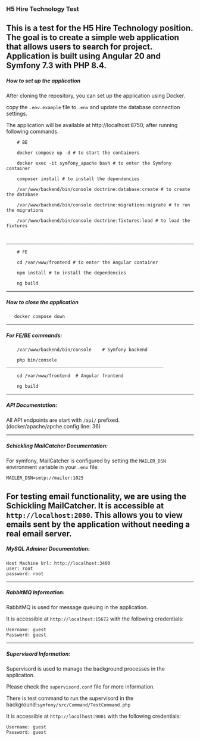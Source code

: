 ### H5 Hire Technology Test

This is a test for the H5 Hire Technology position. 
The goal is to create a simple web application that allows users to search for project.
Application is built using Angular 20 and Symfony 7.3 with PHP 8.4.
---
##### How to set up the application

After cloning the repository, you can set up the application using Docker.

copy the `.env.example` file to `.env` and update the database connection settings.

The application will be available at http://localhost:8750, after running following commands.

````
    # BE

    docker compose up -d # to start the containers

    docker exec -it symfony_apache bash # to enter the Symfony container
    
    composer install # to install the dependencies

    /var/www/backend/bin/console doctrine:database:create # to create the database

    /var/www/backend/bin/console doctrine:migrations:migrate # to run the migrations
    
    /var/www/backend/bin/console doctrine:fixtures:load # to load the fixtures
    
    ___________________________________________________________________________________
    
    # FE
    
    cd /var/www/frontend # to enter the Angular container
    
    npm install # to install the dependencies
    
    ng build
````

---
##### How to close the application

````
   docker compose down
````
---
##### For FE/BE commands:

````
    /var/www/backend/bin/console    # Symfony backend
    
    php bin/console
___________________________________________________________
    
    cd /var/www/frontend  # Angular frontend
    
    ng build
````
---
##### API Documentation:

All API endpoints are start with `/api/` prefixed. (docker/apache/apche.config line: 36)

---
##### Schickling MailCatcher Documentation:

For symfony, MailCatcher is configured by setting the `MAILER_DSN` environment variable in your `.env` file:

```
MAILER_DSN=smtp://mailer:1025
```

For testing email functionality, we are using the Schickling MailCatcher. 
It is accessible at `http://localhost:2080`.
This allows you to view emails sent by the application without needing a real email server.
---
##### MySQL Adminer Documentation:
```
Host Machine Url: http://localhost:3400
user: root
password: root
```
---
##### RabbitMQ Information:

RabbitMQ is used for message queuing in the application.

It is accessible at `http://localhost:15672` with the following credentials:
```
Username: guest
Password: guest
```
---
##### Supervisord Information:

Supervisord is used to manage the background processes in the application.

Please check the `supervisord.conf` file for more information.

There is test command to run the supervisord in the background:`symfony/src/Command/TestCommand.php`

It is accessible at `http://localhost:9001` with the following credentials:
```
Username: guest
Password: guest
```

